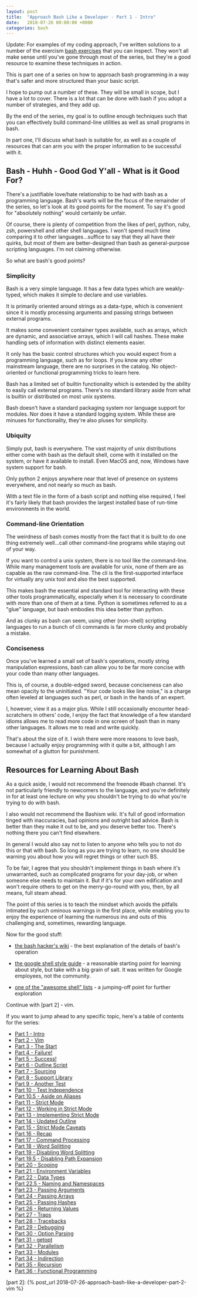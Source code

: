 ```yaml
---
layout: post
title:  "Approach Bash Like a Developer - Part 1 - Intro"
date:   2018-07-26 00:00:00 +0000
categories: bash
---
```


Update: For examples of my coding approach, I've written solutions to a
number of the exercism [bash exercises] that you can inspect.  They
won't all make sense until you've gone through most of the series, but
they're a good resource to examine these techniques in action.

This is part one of a series on how to approach bash programming in a
way that's safer and more structured than your basic script.

I hope to pump out a number of these. They will be small in scope, but I
have a lot to cover. There is a lot that can be done with bash if you
adopt a number of strategies, and they add up.

By the end of the series, my goal is to outline enough techniques such
that you can effectively build command-line utilities as well as small
programs in bash.

In part one, I'll discuss what bash is suitable for, as well as a couple
of resources that can arm you with the proper information to be
successful with it.

Bash - Huhh - Good God Y'all - What is it Good For?
---------------------------------------------------

There's a justifiable love/hate relationship to be had with bash as a
programming language. Bash's warts will be the focus of the remainder of
the series, so let's look at its good points for the moment. To say it's
good for "absolutely nothing" would certainly be unfair.

Of course, there is plenty of competition from the likes of perl,
python, ruby, zsh, powershell and other shell languages. I won't spend
much time comparing it to other languages...suffice to say that they all
have their quirks, but most of them are better-designed than bash as
general-purpose scripting languages. I'm not claiming otherwise.

So what are bash's good points?

### Simplicity

Bash is a very simple language. It has a few data types which are
weakly-typed, which makes it simple to declare and use variables.

It is primarily oriented around strings as a data-type, which is
convenient since it is mostly processing arguments and passing strings
between external programs.

It makes some convenient container types available, such as arrays,
which are dynamic, and associative arrays, which I will call hashes.
These make handling sets of information with distinct elements easier.

It only has the basic control structures which you would expect from a
programming language, such as for loops. If you know any other
mainstream language, there are no surprises in the catalog. No
object-oriented or functional programming tricks to learn here.

Bash has a limited set of builtin functionality which is extended by the
ability to easily call external programs. There's no standard library
aside from what is builtin or distributed on most unix systems.

Bash doesn't have a standard packaging system nor language support for
modules. Nor does it have a standard logging system.  While these are
minuses for functionality, they're also pluses for simplicity.

### Ubiquity

Simply put, bash is everywhere. The vast majority of unix distributions
either come with bash as the default shell, come with it installed on
the system, or have it available to install. Even MacOS and, now,
Windows have system support for bash.

Only python 2 enjoys anywhere near that level of presence on systems
everywhere, and not nearly so much as bash.

With a text file in the form of a bash script and nothing else required,
I feel it's fairly likely that bash provides the largest installed base
of run-time environments in the world.

### Command-line Orientation

The weirdness of bash comes mostly from the fact that it is built to do
one thing extremely well...call other command-line programs while
staying out of your way.

If you want to control a unix system, there is no tool like the
command-line. While many management tools are available for unix, none
of them are as capable as the raw command-line. The cli is the
first-supported interface for virtually any unix tool and also the best
supported.

This makes bash the essential and standard tool for interacting with
these other tools programmatically, especially when it is necessary to
coordinate with more than one of them at a time. Python is sometimes
referred to as a "glue" language, but bash embodies this idea better
than python.

And as clunky as bash can seem, using other (non-shell) scripting
languages to run a bunch of cli commands is far more clunky and probably
a mistake.

### Conciseness

Once you've learned a small set of bash's operations, mostly string
manipulation expressions, bash can allow you to be far more concise with
your code than many other languages.

This is, of course, a double-edged sword, because conciseness can also
mean opacity to the uninitiated. "Your code looks like line noise," is a
charge often leveled at languages such as perl, or bash in the hands of
an expert.

I, however, view it as a major plus. While I still occasionally
encounter head-scratchers in others' code, I enjoy the fact that
knowledge of a few standard idioms allows me to read more code in one
screen of bash than in many other languages. It allows me to read and
write quickly.

That's about the size of it. I wish there were more reasons to love
bash, because I actually enjoy programming with it quite a bit, although
I am somewhat of a glutton for punishment.

Resources for Learning About Bash
---------------------------------

As a quick aside, I would not recommend the freenode \#bash channel.
It's not particularly friendly to newcomers to the language, and you're
definitely in for at least one lecture on why you shouldn't be trying to
do what you're trying to do with bash.

I also would not recommend the Bashism wiki.  It's full of good
information tinged with inaccuracies, bad opinions and outright bad
advice.  Bash is better than they make it out to be, and you deserve
better too.  There's nothing there you can't find elsewhere.

In general I would also say not to listen to anyone who tells you to not
do this or that with bash. So long as you are trying to learn, no one
should be warning you about how you will regret things or other such BS.

To be fair, I agree that you shouldn't implement things in bash where
it's unwarranted, such as complicated programs for your day-job, or when
someone else needs to maintain it. But if it's for your own edification
and won't require others to get on the merry-go-round with you, then, by
all means, full steam ahead.

The point of this series is to teach the mindset which avoids the
pitfalls intimated by such ominous warnings in the first place, while
enabling you to enjoy the experience of learning the numerous ins and
outs of this challenging and, sometimes, rewarding language.

Now for the good stuff:

-   [the bash hacker's wiki] - the best explanation of the details of
    bash's operation

-   [the google shell style guide] - a reasonable starting point for
    learning about style, but take with a big grain of salt. It was
    written for Google employees, not the community.

-   [one of the "awesome shell" lists] - a jumping-off point for further
    exploration

Continue with [part 2] - vim.

If you want to jump ahead to any specific topic, here's a table of
contents for the series:

-   [Part 1 - Intro]
-   [Part 2 - Vim]
-   [Part 3 - The Start]
-   [Part 4 - Failure!]
-   [Part 5 - Success!]
-   [Part 6 - Outline Script]
-   [Part 7 - Sourcing]
-   [Part 8 - Support Library]
-   [Part 9 - Another Test]
-   [Part 10 - Test Independence]
-   [Part 10.5 - Aside on Aliases]
-   [Part 11 - Strict Mode]
-   [Part 12 - Working in Strict Mode]
-   [Part 13 - Implementing Strict Mode]
-   [Part 14 - Updated Outline]
-   [Part 15 - Strict Mode Caveats]
-   [Part 16 - Recap]
-   [Part 17 - Command Processing]
-   [Part 18 - Word Splitting]
-   [Part 19 - Disabling Word Splitting]
-   [Part 19.5 - Disabling Path Expansion]
-   [Part 20 - Scoping]
-   [Part 21 - Environment Variables]
-   [Part 22 - Data Types]
-   [Part 22.5 - Naming and Namespaces]
-   [Part 23 - Passing Arguments]
-   [Part 24 - Passing Arrays]
-   [Part 25 - Passing Hashes]
-   [Part 26 - Returning Values]
-   [Part 27 - Traps]
-   [Part 28 - Tracebacks]
-   [Part 29 - Debugging]
-   [Part 30 - Option Parsing]
-   [Part 31 - getopt]
-   [Part 32 - Parallelism]
-   [Part 33 - Modules]
-   [Part 34 - Indirection]
-   [Part 35 - Recursion]
-   [Part 36 - Functional Programming]

  [Part 1 - Intro]: /bash/2018/07/26/approach-bash-like-a-developer-part-1-intro.html
  [Part 2 - Vim]: /bash/vim/2018/07/26/approach-bash-like-a-developer-part-2-vim.html
  [Part 3 - The Start]: /bash/2018/07/26/approach-bash-like-a-developer-part-3-the-start.html
  [Part 4 - Failure!]: /bash/2018/07/28/approach-bash-like-a-developer-part-4-failure.html
  [Part 5 - Success!]: /bash/2018/07/29/approach-bash-like-a-developer-part-5-success.html
  [Part 6 - Outline Script]: /bash/2018/07/30/approach-bash-like-a-developer-part-6-outline-script.html
  [Part 7 - Sourcing]: /bash/2018/08/04/approach-bash-like-a-developer-part-7-sourcing.html
  [Part 8 - Support Library]: /bash/2018/08/04/approach-bash-like-a-developer-part-8-support-library.html
  [Part 9 - Another Test]: /bash/2018/08/05/approach-bash-like-a-developer-part-9-another-test.html
  [Part 10 - Test Independence]: /bash/2018/08/06/approach-bash-like-a-developer-part-10-test-independence.html
  [Part 10.5 - Aside on Aliases]: /bash/2018/08/23/approach-bash-like-a-developer-part-10.5-aside-on-aliases.html
  [Part 11 - Strict Mode]: /bash/2018/08/09/approach-bash-like-a-developer-part-11-strict-mode.html
  [Part 12 - Working in Strict Mode]: /bash/2018/08/09/approach-bash-like-a-developer-part-12-working-in-strict-mode.html
  [Part 13 - Implementing Strict Mode]: /bash/2018/08/12/approach-bash-like-a-developer-part-13-implementing-strict-mode.html
  [Part 14 - Updated Outline]: /bash/2018/08/13/approach-bash-like-a-developer-part-14-updated-outline.html
  [Part 15 - Strict Mode Caveats]: /bash/2018/08/13/approach-bash-like-a-developer-part-15-strict-mode-caveats.html
  [Part 16 - Recap]: /bash/2018/08/24/approach-bash-like-a-developer-part-16-recap.html
  [Part 17 - Command Processing]: /bash/2018/08/25/approach-bash-like-a-developer-part-17-command-processing.html
  [Part 18 - Word Splitting]: /bash/2018/08/31/approach-bash-like-a-developer-part-18-word-splitting.html
  [Part 19 - Disabling Word Splitting]: /bash/2018/09/01/approach-bash-like-a-developer-part-19-disabling-word-splitting.html
  [Part 19.5 - Disabling Path Expansion]: /bash/2018/09/09/approach-bash-like-a-developer-part-19.5-disabling-path-expansion.html
  [Part 20 - Scoping]: /bash/2018/09/01/approach-bash-like-a-developer-part-20-scoping.html
  [Part 21 - Environment Variables]: /bash/2018/09/02/approach-bash-like-a-developer-part-21-environment-variables.html
  [Part 22 - Data Types]: /bash/2018/09/02/approach-bash-like-a-developer-part-22-data-types.html
  [Part 22.5 - Naming and Namespaces]: /bash/2018/09/17/approach-bash-like-a-developer-part-22.5-naming-and-namespaces.html
  [Part 23 - Passing Arguments]: /bash/2018/09/13/approach-bash-like-a-developer-part-23-passing-arguments.html
  [Part 24 - Passing Arrays]: /bash/2018/09/16/approach-bash-like-a-developer-part-24-passing-arrays.html
  [Part 25 - Passing Hashes]: /bash/2018/09/18/approach-bash-like-a-developer-part-25-passing-hashes.html
  [Part 26 - Returning Values]: /bash/2018/09/22/approach-bash-like-a-developer-part-26-returning-values.html
  [Part 27 - Traps]: /bash/2018/09/23/approach-bash-like-a-developer-part-27-traps.html
  [Part 28 - Tracebacks]: /bash/2018/09/24/approach-bash-like-a-developer-part-28-tracebacks.html
  [Part 29 - Debugging]: /bash/2018/09/27/approach-bash-like-a-developer-part-29-debugging.html
  [Part 30 - Option Parsing]: /bash/2018/09/28/approach-bash-like-a-developer-part-30-option-parsing.html
  [Part 31 - getopt]: /bash/2018/10/08/approach-bash-like-a-developer-part-31-getopt.html
  [Part 32 - Parallelism]: /bash/2018/10/11/approach-bash-like-a-developer-part-32-parallelism.html
  [Part 33 - Modules]: /bash/2018/10/16/approach-bash-like-a-developer-part-33-modules.html
  [Part 34 - Indirection]: /bash/2018/10/28/approach-bash-like-a-developer-part-34-indirection.html
  [Part 35 - Recursion]: /bash/2018/10/29/approach-bash-like-a-developer-part-35-recursion.html
  [Part 36 - Functional Programming]: /bash/2018/10/31/approach-bash-like-a-developer-part-36-functional-programming.html
  [bash exercises]:                   https://exercism.io/profiles/binaryphile
  [the bash hacker's wiki]:           http://wiki.bash-hackers.org/
  [the google shell style guide]:     https://google.github.io/styleguide/shell.xml
  [one of the "awesome shell" lists]: https://github.com/alebcay/awesome-shell
  [part 2]:                           {% post_url 2018-07-26-approach-bash-like-a-developer-part-2-vim %}
